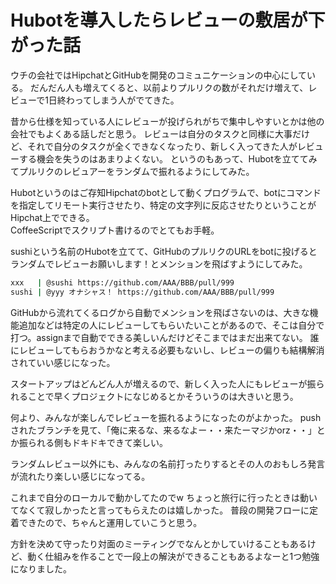 # Hubotを導入したらレビューの敷居が下がった話

ウチの会社ではHipchatとGitHubを開発のコミュニケーションの中心にしている。 
だんだん人も増えてくると、以前よりプルリクの数がそれだけ増えて、レビューで1日終わってしまう人がでてきた。

昔から仕様を知っている人にレビューが投げられがちで集中しやすいとかは他の会社でもよくある話しだと思う。 
レビューは自分のタスクと同様に大事だけど、それで自分のタスクが全くできなくなったり、新しく入ってきた人がレビューする機会を失うのはあまりよくない。
というのもあって、Hubotを立ててみてプルリクのレビュアーをランダムで振れるようにしてみた。

Hubotというのはご存知Hipchatのbotとして動くプログラムで、botにコマンドを指定してリモート実行させたり、特定の文字列に反応させたりということがHipchat上でできる。  
CoffeeScriptでスクリプト書けるのでとてもお手軽。

sushiという名前のHubotを立てて、GitHubのプルリクのURLをbotに投げるとランダムでレビューお願いします！とメンションを飛ばすようにしてみた。

```sh
xxx   | @sushi https://github.com/AAA/BBB/pull/999
sushi | @yyy オナシャス！ https://github.com/AAA/BBB/pull/999
```

GitHubから流れてくるログから自動でメンションを飛ばさないのは、大きな機能追加などは特定の人にレビューしてもらいたいことがあるので、そこは自分で打つ。assignまで自動でできる美しいんだけどそこまではまだ出来てない。
誰にレビューしてもらおうかなと考える必要もないし、レビューの偏りも結構解消されていい感じになった。

スタートアップはどんどん人が増えるので、新しく入った人にもレビューが振られることで早くプロジェクトになじめるとかそういうのは大きいと思う。

何より、みんなが楽しんでレビューを振れるようになったのがよかった。
pushされたブランチを見て、「俺に来るな、来るなよー・・来たーマジかorz・・」とか振られる側もドキドキできて楽しい。

ランダムレビュー以外にも、みんなの名前打ったりするとその人のおもしろ発言が流れたり楽しい感じになってる。

これまで自分のローカルで動かしてたのでw ちょっと旅行に行ったときは動いてなくて寂しかったと言ってもらえたのは嬉しかった。
普段の開発フローに定着できたので、ちゃんと運用していこうと思う。

方針を決めて守ったり対面のミーティングでなんとかしていけることもあるけど、動く仕組みを作ることで一段上の解決ができることもあるよなーと1つ勉強になりました。
